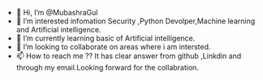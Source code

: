 - 👋 Hi, I’m @MubashraGul
- 👀 I’m interested infomation Security ,Python Devolper,Machine learning and Artificial intelligence.
- 🌱 I’m currently learning basic of Artificial intelligence.
- 💞️ I’m looking to collaborate on areas where i am intersted.
- 📫 How to reach me ?? It has clear answer from github ,Linkdin and through my email.Looking forward for the collabration.

<!---
MubashraGul/MubashraGul is a ✨ special ✨ repository because its `README.md` (this file) appears on your GitHub profile.
You can click the Preview link to take a look at your changes.
--->
